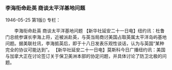 ### 李海衔命赴英  商谈太平洋基地问题

1946-05-25
第1版()
专栏：

　　李海衔命赴英
    商谈太平洋基地问题
    【新华社延安二十一日电】纽约讯：杜鲁门总统参谋长李海上将，近被派赴英，与英当局商讨美国占取英属太平洋岛屿基地问题。据美联社讯，李海抵英后，即于十八日发表乐观性谈话，认为与英国“某种完全的协议可能达到”。
    【新华社延安二十一日电】莫斯科今日广播纽约讯：美国与加拿大正在讨论签订关于保卫美洲本部的协定问题，并具体讨论了防卫北极的问题。
